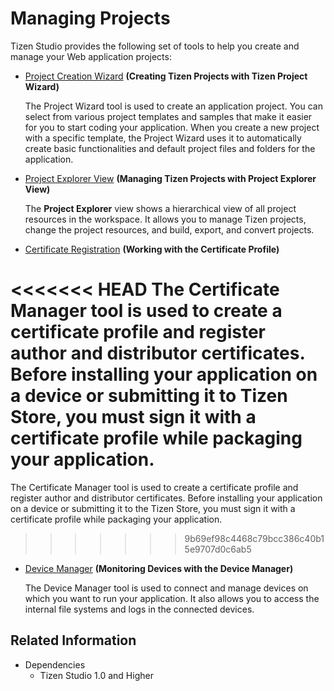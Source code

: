 # Managing Projects

Tizen Studio provides the following set of tools to help you create and manage your Web application projects:

- [Project Creation Wizard](project-wizard.md) **(Creating Tizen Projects with Tizen Project Wizard)**

   The Project Wizard tool is used to create an application project. You can select from various project templates and samples that make it easier for you to start coding your application. When you create a new project with a specific template, the Project Wizard uses it to automatically create basic functionalities and default project files and folders for the application.

- [Project Explorer View](project-explorer-view.md) **(Managing Tizen Projects with Project Explorer View)**

   The **Project Explorer** view shows a hierarchical view of all project resources in the workspace. It allows you to manage Tizen projects, change the project resources, and build, export, and convert projects.

- [Certificate Registration](../common-tools/certificate-registration.md) **(Working with the Certificate Profile)**

<<<<<<< HEAD
   The Certificate Manager tool is used to create a certificate profile and register author and distributor certificates. Before installing your application on a device or submitting it to Tizen Store, you must sign it with a certificate profile while packaging your application.
=======
   The Certificate Manager tool is used to create a certificate profile and register author and distributor certificates. Before installing your application on a device or submitting it to the Tizen Store, you must sign it with a certificate profile while packaging your application.
>>>>>>> 9b69ef98c4468c79bcc386c40b15e9707d0c6ab5

- [Device Manager](../common-tools/device-manager.md) **(Monitoring Devices with the Device Manager)**

   The Device Manager tool is used to connect and manage devices on which you want to run your application. It also allows you to access the internal file systems and logs in the connected devices.


## Related Information
- Dependencies
  - Tizen Studio 1.0 and Higher
